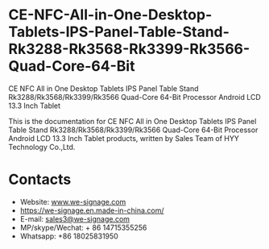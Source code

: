 # CE-NFC-All-in-One-Desktop-Tablets-IPS-Panel-Table-Stand-Rk3288-Rk3568-Rk3399-Rk3566-Quad-Core-64-Bit
CE NFC All in One Desktop Tablets IPS Panel Table Stand Rk3288/Rk3568/Rk3399/Rk3566 Quad-Core 64-Bit Processor Android LCD 13.3 Inch Tablet

This is the documentation for CE NFC All in One Desktop Tablets IPS Panel Table Stand Rk3288/Rk3568/Rk3399/Rk3566 Quad-Core 64-Bit Processor Android LCD 13.3 Inch Tablet products, written by Sales Team of HYY Technology Co.,Ltd.

# Contacts
- Website: www.we-signage.com
- https://we-signage.en.made-in-china.com/
- E-mail: sales3@we-signage.com
- MP/skype/Wechat: + 86 14715355256
- Whatsapp: +86 18025831950
